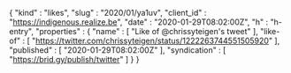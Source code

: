 {
  "kind" : "likes",
  "slug" : "2020/01/ya1uv",
  "client_id" : "https://indigenous.realize.be",
  "date" : "2020-01-29T08:02:00Z",
  "h" : "h-entry",
  "properties" : {
    "name" : [ "Like of @chrissyteigen's tweet" ],
    "like-of" : [ "https://twitter.com/chrissyteigen/status/1222263744551505920" ],
    "published" : [ "2020-01-29T08:02:00Z" ],
    "syndication" : [ "https://brid.gy/publish/twitter" ]
  }
}
